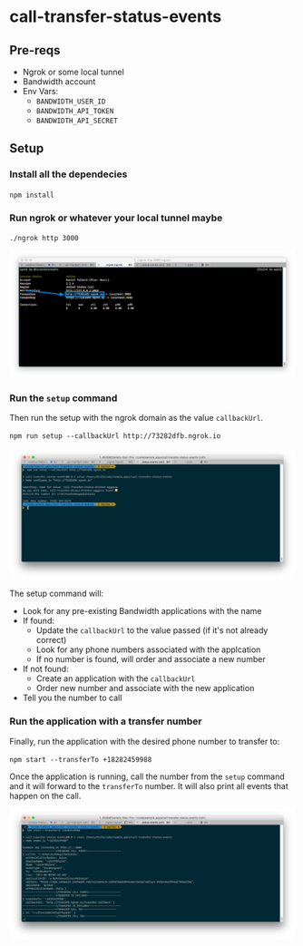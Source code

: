 # call-transfer-status-events

## Pre-reqs

* Ngrok or some local tunnel
* Bandwidth account
* Env Vars:
	* `BANDWIDTH_USER_ID`
	* `BANDWIDTH_API_TOKEN`
	* `BANDWIDTH_API_SECRET`

## Setup

### Install all the dependecies
`npm install`

### Run ngrok or whatever your local tunnel maybe

`./ngrok http 3000`

![ngrok launched](./readme_images/ngrok_launched.png)

### Run the `setup` command
Then run the setup with the ngrok domain as the value `callbackUrl`.

`npm run setup --callbackUrl http://73282dfb.ngrok.io`

![setup results](./readme_images/setup_results.png)

The setup command will:

* Look for any pre-existing Bandwidth applications with the name
* If found:
	* Update the `callbackUrl` to the value passed (if it's not already correct)
	* Look for any phone numbers associated with the applcation
	* If no number is found, will order and associate a new number
* If not found:
	* Create an application with the `callbackUrl`
	* Order new number and associate with the new application
* Tell you the number to call

### Run the application with a transfer number

Finally, run the application with the desired phone number to transfer to:

`npm start --transferTo +18282459988`

Once the application is running, call the number from the `setup` command and it will forward to the `transferTo` number. It will also print all events that happen on the call.

![run results](./readme_images/run_results.png)